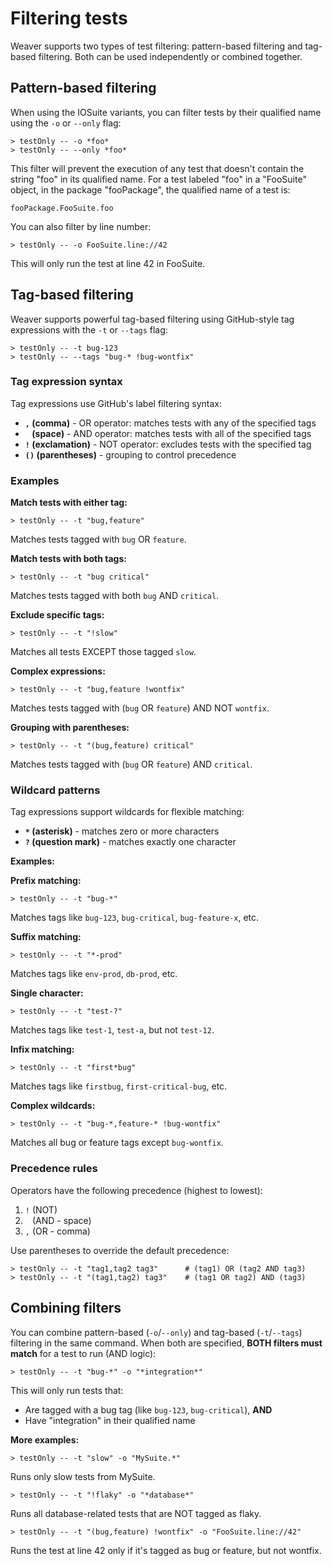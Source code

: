 Filtering tests
===============

Weaver supports two types of test filtering: pattern-based filtering and tag-based filtering. Both can be used independently or combined together.

## Pattern-based filtering

When using the IOSuite variants, you can filter tests by their qualified name using the `-o` or `--only` flag:

```
> testOnly -- -o *foo*
> testOnly -- --only *foo*
```

This filter will prevent the execution of any test that doesn't contain the string "foo" in its qualified name. For a test labeled "foo" in a "FooSuite" object, in the package "fooPackage", the qualified name of a test is:

```
fooPackage.FooSuite.foo
```

You can also filter by line number:

```
> testOnly -- -o FooSuite.line://42
```

This will only run the test at line 42 in FooSuite.

## Tag-based filtering

Weaver supports powerful tag-based filtering using GitHub-style tag expressions with the `-t` or `--tags` flag:

```
> testOnly -- -t bug-123
> testOnly -- --tags "bug-* !bug-wontfix"
```

### Tag expression syntax

Tag expressions use GitHub's label filtering syntax:

- **`,` (comma)** - OR operator: matches tests with any of the specified tags
- **` ` (space)** - AND operator: matches tests with all of the specified tags
- **`!` (exclamation)** - NOT operator: excludes tests with the specified tag
- **`()` (parentheses)** - grouping to control precedence

### Examples

**Match tests with either tag:**
```
> testOnly -- -t "bug,feature"
```
Matches tests tagged with `bug` OR `feature`.

**Match tests with both tags:**
```
> testOnly -- -t "bug critical"
```
Matches tests tagged with both `bug` AND `critical`.

**Exclude specific tags:**
```
> testOnly -- -t "!slow"
```
Matches all tests EXCEPT those tagged `slow`.

**Complex expressions:**
```
> testOnly -- -t "bug,feature !wontfix"
```
Matches tests tagged with (`bug` OR `feature`) AND NOT `wontfix`.

**Grouping with parentheses:**
```
> testOnly -- -t "(bug,feature) critical"
```
Matches tests tagged with (`bug` OR `feature`) AND `critical`.

### Wildcard patterns

Tag expressions support wildcards for flexible matching:

- **`*` (asterisk)** - matches zero or more characters
- **`?` (question mark)** - matches exactly one character

**Examples:**

**Prefix matching:**
```
> testOnly -- -t "bug-*"
```
Matches tags like `bug-123`, `bug-critical`, `bug-feature-x`, etc.

**Suffix matching:**
```
> testOnly -- -t "*-prod"
```
Matches tags like `env-prod`, `db-prod`, etc.

**Single character:**
```
> testOnly -- -t "test-?"
```
Matches tags like `test-1`, `test-a`, but not `test-12`.

**Infix matching:**
```
> testOnly -- -t "first*bug"
```
Matches tags like `firstbug`, `first-critical-bug`, etc.

**Complex wildcards:**
```
> testOnly -- -t "bug-*,feature-* !bug-wontfix"
```
Matches all bug or feature tags except `bug-wontfix`.

### Precedence rules

Operators have the following precedence (highest to lowest):

1. `!` (NOT)
2. ` ` (AND - space)
3. `,` (OR - comma)

Use parentheses to override the default precedence:

```
> testOnly -- -t "tag1,tag2 tag3"      # (tag1) OR (tag2 AND tag3)
> testOnly -- -t "(tag1,tag2) tag3"    # (tag1 OR tag2) AND (tag3)
```

## Combining filters

You can combine pattern-based (`-o`/`--only`) and tag-based (`-t`/`--tags`) filtering in the same command. When both are specified, **BOTH filters must match** for a test to run (AND logic):

```
> testOnly -- -t "bug-*" -o "*integration*"
```

This will only run tests that:
- Are tagged with a bug tag (like `bug-123`, `bug-critical`), **AND**
- Have "integration" in their qualified name

**More examples:**

```
> testOnly -- -t "slow" -o "MySuite.*"
```
Runs only slow tests from MySuite.

```
> testOnly -- -t "!flaky" -o "*database*"
```
Runs all database-related tests that are NOT tagged as flaky.

```
> testOnly -- -t "(bug,feature) !wontfix" -o "FooSuite.line://42"
```
Runs the test at line 42 only if it's tagged as bug or feature, but not wontfix.
